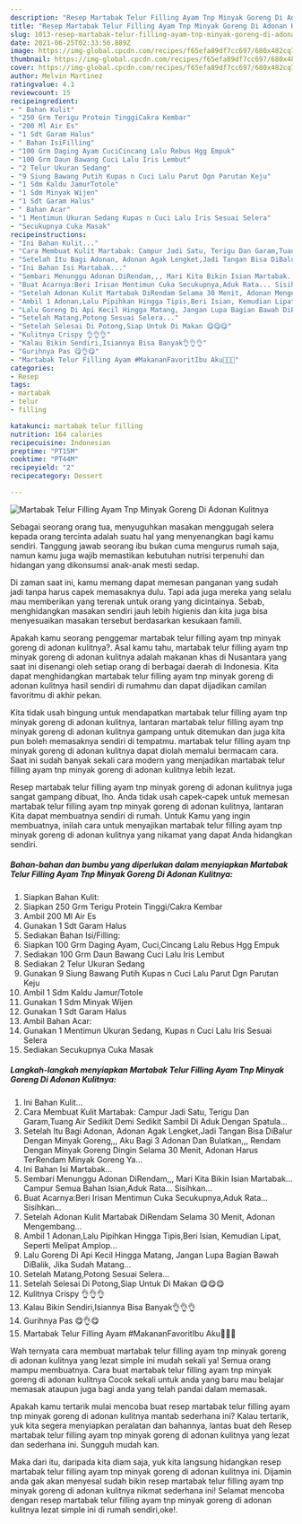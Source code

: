 ```yaml
---
description: "Resep Martabak Telur Filling Ayam Tnp Minyak Goreng Di Adonan Kulitnya yang lezat Untuk Jualan"
title: "Resep Martabak Telur Filling Ayam Tnp Minyak Goreng Di Adonan Kulitnya yang lezat Untuk Jualan"
slug: 1013-resep-martabak-telur-filling-ayam-tnp-minyak-goreng-di-adonan-kulitnya-yang-lezat-untuk-jualan
date: 2021-06-25T02:33:56.889Z
image: https://img-global.cpcdn.com/recipes/f65efa89df7cc697/680x482cq70/martabak-telur-filling-ayam-tnp-minyak-goreng-di-adonan-kulitnya-foto-resep-utama.jpg
thumbnail: https://img-global.cpcdn.com/recipes/f65efa89df7cc697/680x482cq70/martabak-telur-filling-ayam-tnp-minyak-goreng-di-adonan-kulitnya-foto-resep-utama.jpg
cover: https://img-global.cpcdn.com/recipes/f65efa89df7cc697/680x482cq70/martabak-telur-filling-ayam-tnp-minyak-goreng-di-adonan-kulitnya-foto-resep-utama.jpg
author: Melvin Martinez
ratingvalue: 4.1
reviewcount: 15
recipeingredient:
- " Bahan Kulit"
- "250 Grm Terigu Protein TinggiCakra Kembar"
- "200 Ml Air Es"
- "1 Sdt Garam Halus"
- " Bahan IsiFilling"
- "100 Grm Daging Ayam CuciCincang Lalu Rebus Hgg Empuk"
- "100 Grm Daun Bawang Cuci Lalu Iris Lembut"
- "2 Telur Ukuran Sedang"
- "9 Siung Bawang Putih Kupas n Cuci Lalu Parut Dgn Parutan Keju"
- "1 Sdm Kaldu JamurTotole"
- "1 Sdm Minyak Wijen"
- "1 Sdt Garam Halus"
- " Bahan Acar"
- "1 Mentimun Ukuran Sedang Kupas n Cuci Lalu Iris Sesuai Selera"
- "Secukupnya Cuka Masak"
recipeinstructions:
- "Ini Bahan Kulit..."
- "Cara Membuat Kulit Martabak: Campur Jadi Satu, Terigu Dan Garam,Tuang Air Sedikit Demi Sedikit Sambil Di Aduk Dengan Spatula..."
- "Setelah Itu Bagi Adonan, Adonan Agak Lengket,Jadi Tangan Bisa DiBalur Dengan Minyak Goreng,,, Aku Bagi 3 Adonan Dan Bulatkan,,, Rendam Dengan Minyak Goreng Dingin Selama 30 Menit, Adonan Harus TerRendam Minyak Goreng Ya..."
- "Ini Bahan Isi Martabak..."
- "Sembari Menunggu Adonan DiRendam,,, Mari Kita Bikin Isian Martabak... Campur Semua Bahan Isian,Aduk Rata... Sisihkan..."
- "Buat Acarnya:Beri Irisan Mentimun Cuka Secukupnya,Aduk Rata... Sisihkan..."
- "Setelah Adonan Kulit Martabak DiRendam Selama 30 Menit, Adonan Mengembang..."
- "Ambil 1 Adonan,Lalu Pipihkan Hingga Tipis,Beri Isian, Kemudian Lipat, Seperti Melipat Amplop..."
- "Lalu Goreng Di Api Kecil Hingga Matang, Jangan Lupa Bagian Bawah DiBalik, Jika Sudah Matang..."
- "Setelah Matang,Potong Sesuai Selera..."
- "Setelah Selesai Di Potong,Siap Untuk Di Makan 😋😋😋"
- "Kulitnya Crispy 👌👌👌"
- "Kalau Bikin Sendiri,Isiannya Bisa Banyak👌👌👌"
- "Gurihnya Pas 😋👌😋"
- "Martabak Telur Filling Ayam #MakananFavoritIbu Aku💛💛💛"
categories:
- Resep
tags:
- martabak
- telur
- filling

katakunci: martabak telur filling 
nutrition: 164 calories
recipecuisine: Indonesian
preptime: "PT15M"
cooktime: "PT44M"
recipeyield: "2"
recipecategory: Dessert

---
```



![Martabak Telur Filling Ayam Tnp Minyak Goreng Di Adonan Kulitnya](https://img-global.cpcdn.com/recipes/f65efa89df7cc697/680x482cq70/martabak-telur-filling-ayam-tnp-minyak-goreng-di-adonan-kulitnya-foto-resep-utama.jpg)

Sebagai seorang orang tua, menyuguhkan masakan menggugah selera kepada orang tercinta adalah suatu hal yang menyenangkan bagi kamu sendiri. Tanggung jawab seorang ibu bukan cuma mengurus rumah saja, namun kamu juga wajib memastikan kebutuhan nutrisi terpenuhi dan hidangan yang dikonsumsi anak-anak mesti sedap.

Di zaman  saat ini, kamu memang dapat memesan panganan yang sudah jadi tanpa harus capek memasaknya dulu. Tapi ada juga mereka yang selalu mau memberikan yang terenak untuk orang yang dicintainya. Sebab, menghidangkan masakan sendiri jauh lebih higienis dan kita juga bisa menyesuaikan masakan tersebut berdasarkan kesukaan famili. 



Apakah kamu seorang penggemar martabak telur filling ayam tnp minyak goreng di adonan kulitnya?. Asal kamu tahu, martabak telur filling ayam tnp minyak goreng di adonan kulitnya adalah makanan khas di Nusantara yang saat ini disenangi oleh setiap orang di berbagai daerah di Indonesia. Kita dapat menghidangkan martabak telur filling ayam tnp minyak goreng di adonan kulitnya hasil sendiri di rumahmu dan dapat dijadikan camilan favoritmu di akhir pekan.

Kita tidak usah bingung untuk mendapatkan martabak telur filling ayam tnp minyak goreng di adonan kulitnya, lantaran martabak telur filling ayam tnp minyak goreng di adonan kulitnya gampang untuk ditemukan dan juga kita pun boleh memasaknya sendiri di tempatmu. martabak telur filling ayam tnp minyak goreng di adonan kulitnya dapat diolah memalui bermacam cara. Saat ini sudah banyak sekali cara modern yang menjadikan martabak telur filling ayam tnp minyak goreng di adonan kulitnya lebih lezat.

Resep martabak telur filling ayam tnp minyak goreng di adonan kulitnya juga sangat gampang dibuat, lho. Anda tidak usah capek-capek untuk memesan martabak telur filling ayam tnp minyak goreng di adonan kulitnya, lantaran Kita dapat membuatnya sendiri di rumah. Untuk Kamu yang ingin membuatnya, inilah cara untuk menyajikan martabak telur filling ayam tnp minyak goreng di adonan kulitnya yang nikamat yang dapat Anda hidangkan sendiri.

<!--inarticleads1-->

##### Bahan-bahan dan bumbu yang diperlukan dalam menyiapkan Martabak Telur Filling Ayam Tnp Minyak Goreng Di Adonan Kulitnya:

1. Siapkan  Bahan Kulit:
1. Siapkan 250 Grm Terigu Protein Tinggi/Cakra Kembar
1. Ambil 200 Ml Air Es
1. Gunakan 1 Sdt Garam Halus
1. Sediakan  Bahan Isi/Filling:
1. Siapkan 100 Grm Daging Ayam, Cuci,Cincang Lalu Rebus Hgg Empuk
1. Sediakan 100 Grm Daun Bawang Cuci Lalu Iris Lembut
1. Sediakan 2 Telur Ukuran Sedang
1. Gunakan 9 Siung Bawang Putih Kupas n Cuci Lalu Parut Dgn Parutan Keju
1. Ambil 1 Sdm Kaldu Jamur/Totole
1. Gunakan 1 Sdm Minyak Wijen
1. Gunakan 1 Sdt Garam Halus
1. Ambil  Bahan Acar:
1. Gunakan 1 Mentimun Ukuran Sedang, Kupas n Cuci Lalu Iris Sesuai Selera
1. Sediakan Secukupnya Cuka Masak




<!--inarticleads2-->

##### Langkah-langkah menyiapkan Martabak Telur Filling Ayam Tnp Minyak Goreng Di Adonan Kulitnya:

1. Ini Bahan Kulit...
1. Cara Membuat Kulit Martabak: Campur Jadi Satu, Terigu Dan Garam,Tuang Air Sedikit Demi Sedikit Sambil Di Aduk Dengan Spatula...
1. Setelah Itu Bagi Adonan, Adonan Agak Lengket,Jadi Tangan Bisa DiBalur Dengan Minyak Goreng,,, Aku Bagi 3 Adonan Dan Bulatkan,,, Rendam Dengan Minyak Goreng Dingin Selama 30 Menit, Adonan Harus TerRendam Minyak Goreng Ya...
1. Ini Bahan Isi Martabak...
1. Sembari Menunggu Adonan DiRendam,,, Mari Kita Bikin Isian Martabak... Campur Semua Bahan Isian,Aduk Rata... Sisihkan...
1. Buat Acarnya:Beri Irisan Mentimun Cuka Secukupnya,Aduk Rata... Sisihkan...
1. Setelah Adonan Kulit Martabak DiRendam Selama 30 Menit, Adonan Mengembang...
1. Ambil 1 Adonan,Lalu Pipihkan Hingga Tipis,Beri Isian, Kemudian Lipat, Seperti Melipat Amplop...
1. Lalu Goreng Di Api Kecil Hingga Matang, Jangan Lupa Bagian Bawah DiBalik, Jika Sudah Matang...
1. Setelah Matang,Potong Sesuai Selera...
1. Setelah Selesai Di Potong,Siap Untuk Di Makan 😋😋😋
1. Kulitnya Crispy 👌👌👌
1. Kalau Bikin Sendiri,Isiannya Bisa Banyak👌👌👌
1. Gurihnya Pas 😋👌😋
1. Martabak Telur Filling Ayam #MakananFavoritIbu Aku💛💛💛




Wah ternyata cara membuat martabak telur filling ayam tnp minyak goreng di adonan kulitnya yang lezat simple ini mudah sekali ya! Semua orang mampu membuatnya. Cara buat martabak telur filling ayam tnp minyak goreng di adonan kulitnya Cocok sekali untuk anda yang baru mau belajar memasak ataupun juga bagi anda yang telah pandai dalam memasak.

Apakah kamu tertarik mulai mencoba buat resep martabak telur filling ayam tnp minyak goreng di adonan kulitnya mantab sederhana ini? Kalau tertarik, yuk kita segera menyiapkan peralatan dan bahannya, lantas buat deh Resep martabak telur filling ayam tnp minyak goreng di adonan kulitnya yang lezat dan sederhana ini. Sungguh mudah kan. 

Maka dari itu, daripada kita diam saja, yuk kita langsung hidangkan resep martabak telur filling ayam tnp minyak goreng di adonan kulitnya ini. Dijamin anda gak akan menyesal sudah bikin resep martabak telur filling ayam tnp minyak goreng di adonan kulitnya nikmat sederhana ini! Selamat mencoba dengan resep martabak telur filling ayam tnp minyak goreng di adonan kulitnya lezat simple ini di rumah sendiri,oke!.

